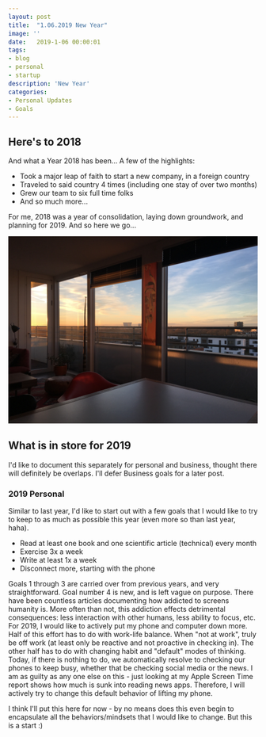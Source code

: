 ```yaml
---
layout: post
title:  "1.06.2019 New Year"
image: ''
date:   2019-1-06 00:00:01
tags:
- blog
- personal
- startup
description: 'New Year'
categories:
- Personal Updates
- Goals
---
```


## Here's to 2018

And what a Year 2018 has been... A few of the highlights:

- Took a major leap of faith to start a new company, in a foreign country
- Traveled to said country 4 times (including one stay of over two months)
- Grew our team to six full time folks
- And so much more...

For me, 2018 was a year of consolidation, laying down groundwork, and planning for 2019. And so here we go...

<img src="/assets/img/newYear/sunrise.JPG" width="600px" alt="Danish sunrise at 8am!">


## What is in store for 2019

I'd like to document this separately for personal and business, thought there will definitely be overlaps. I'll defer Business goals for a later post.

### 2019 Personal

Similar to last year, I'd like to start out with a few goals that I would like to try to keep to as much as possible this year (even more so than last year, haha).

- Read at least one book and one scientific article (technical) every month
- Exercise 3x a week
- Write at least 1x a week
- Disconnect more, starting with the phone

Goals 1 through 3 are carried over from previous years, and very straightforward. Goal number 4 is new, and is left vague on purpose. There have been countless articles documenting how addicted to screens humanity is. More often than not, this addiction effects detrimental consequences: less interaction with other humans, less ability to focus, etc. For 2019, I would like to actively put my phone and computer down more. Half of this effort has to do with work-life balance. When "not at work", truly be off work (at least only be reactive and not proactive in checking in). The other half has to do with changing habit and "default" modes of thinking. Today, if there is nothing to do, we automatically resolve to checking our phones to keep busy, whether that be checking social media or the news. I am as guilty as any one else on this - just looking at my Apple Screen Time report shows how much is sunk into reading news apps. Therefore, I will actively try to change this default behavior of lifting my phone. 

I think I'll put this here for now - by no means does this even begin to encapsulate all the behaviors/mindsets that I would like to change. But this is a start :)








